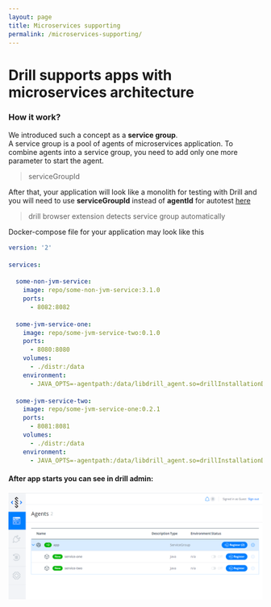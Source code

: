 ```yaml
---
layout: page
title: Microservices supporting
permalink: /microservices-supporting/
---
```


# Drill supports apps with microservices architecture  

### How it work?
 
We introduced such a concept as a **service group**.  
A service group is a pool of agents of microservices application.
To combine agents into a service group, you need to add only one more parameter to start the agent.
 > serviceGroupId  

After that, your application will look like a monolith for testing with Drill and you will need to use
**serviceGroupId** instead of **agentId** for autotest [here](/auto-tests-plugin-guide/)
> drill browser extension detects service group automatically

Docker-compose file for your application may look like this
```yaml
version: '2'

services:

  some-non-jvm-service:
    image: repo/some-non-jvm-service:3.1.0
    ports:
      - 8082:8082

  some-jvm-service-one:
    image: repo/some-jvm-service-two:0.1.0
    ports:
      - 8080:8080
    volumes:
      - ./distr:/data
    environment:
      - JAVA_OPTS=-agentpath:/data/libdrill_agent.so=drillInstallationDir=/data,adminAddress=host.docker.internal:8090,agentId=service-one,serviceGroupId=app,buildVersion=0.1.0

  some-jvm-service-two:
    image: repo/some-jvm-service-one:0.2.1
    ports:
      - 8081:8081
    volumes:
      - ./distr:/data
    environment:
      - JAVA_OPTS=-agentpath:/data/libdrill_agent.so=drillInstallationDir=/data,adminAddress=host.docker.internal:8090,agentId=service-two,serviceGroupId=app,buildVersion=0.2.1

```

#### After app starts you can see in drill admin: 
<a href="/assets/img/microservices/services_1.png" title="click here to see the full sized image and back to return"><img src="/assets/img/microservices/services_1.png"></a>
